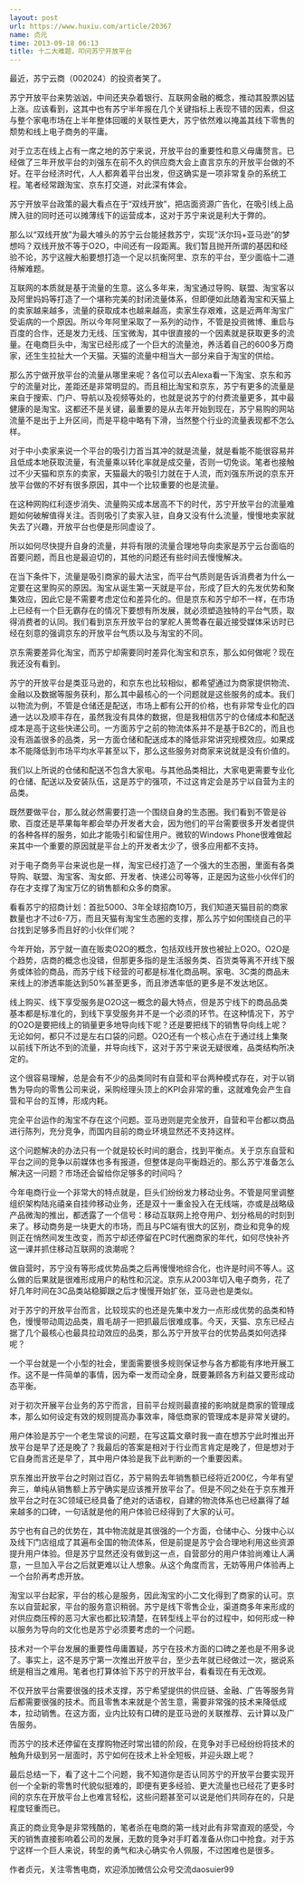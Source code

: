 ```yaml
---
layout: post
url: https://www.huxiu.com/article/20367
name: 贞元
time: 2013-09-18 06:13
title: 十二大难题，叩问苏宁开放平台
---
```

最近，苏宁云商（002024）的投资者笑了。

苏宁开放平台来势汹汹，中间还夹杂着银行、互联网金融的概念，推动其股票凶猛上涨。应该看到，这其中也有苏宁半年报在几个关键指标上表现不错的因素，但这与整个家电市场在上半年整体回暖的关联性更大，苏宁依然难以掩盖其线下零售的颓势和线上电子商务的平庸。

对于立志在线上占有一席之地的苏宁来说，开放平台的重要性和意义毋庸赘言。已经做了三年开放平台的刘强东在前不久的供应商大会上直言京东的开放平台做的不好。在平台经济时代，人人都奔着平台出发，但这确实是一项非常复杂的系统工程。笔者经常跟淘宝、京东打交道，对此深有体会。

苏宁开放平台政策的最大看点在于“双线开放”，把店面资源广告化，在吸引线上品牌入驻的同时还可以摊薄线下的运营成本，这对于苏宁来说是利大于弊的。

那么以“双线开放”为最大噱头的苏宁云台能拯救苏宁，实现“沃尔玛+亚马逊”的梦想吗？双线开放不等于O2O，中间还有一段距离。我们暂且抛开所谓的基因和经验不论，苏宁这艘大船要想打造一个足以抗衡阿里、京东的平台，至少面临十二道待解难题。

互联网的本质就是基于流量的生意。这么多年来，淘宝通过导购、联盟、淘宝客以及阿里妈妈等打造了一个堪称完美的封闭流量体系，但即便如此随着淘宝和天猫上的卖家越来越多，流量的获取成本也越来越高，卖家生存艰难，这是近两年淘宝广受诟病的一个原因。所以今年阿里采取了一系列的动作，不管是投资微博、重启与百度的合作，还是发力无线、压宝微淘，其中很直接的一个因素就是获取更多的流量。在电商巨头中，淘宝已经形成了一个巨大的流量池，养活着自己的600多万商家，还生生拉扯大一个天猫。天猫的流量中相当大一部分来自于淘宝的供给。

那么苏宁做开放平台的流量从哪里来呢？各位可以去Alexa看一下淘宝、京东和苏宁的流量对比，差距还是非常明显的。而且相比淘宝和京东，苏宁有更多的流量是来自于搜索、门户、导航以及视频等处的，也就是说苏宁的付费流量更多，其中最健康的是淘宝。这都还不是关键，最重要的是从去年开始到现在，苏宁易购的网站流量不是出于上升区间，而是平稳中略有下滑，当然整个行业的流量表现都不怎么样。

对于中小卖家来说一个平台的吸引力首当其冲的就是流量，就是看能不能很容易并且低成本地获取流量，有流量乘以转化率就是成交量，否则一切免谈。笔者也接触过不少天猫和京东的卖家，天猫最大的吸引力就在于人流，而刘强东所说的京东开放平台做的不好有很多原因，其中一个比较重要的也是流量。

在这种网购红利逐步消失、流量购买成本居高不下的时代，苏宁开放平台的流量难题如何破解值得关注。否则吸引了卖家入驻，自身又没有什么流量，慢慢地卖家就失去了兴趣，开放平台也便是形同虚设了。

所以如何尽快提升自身的流量，并将有限的流量合理地导向卖家是苏宁云台面临的首要问题，而且也是最迫切的，其他的问题还有些时间去慢慢解决。

在当下条件下，流量是吸引商家的最大法宝，而平台气质则是告诉消费者为什么一定要在这里购买的原因。淘宝从诞生第一天就是平台，形成了巨大的先发优势和聚集效应，因此它是不需要考虑定位和差异化的。但是京东和苏宁却不一样，在市场上已经有一个巨无霸存在的情况下要想有所发展，就必须塑造独特的平台气质，取得消费者的认同。我们看到京东开放平台的掌舵人蒉莺春在最近接受媒体采访时已经在刻意的强调京东的开放平台气质以及与淘宝的不同。

京东需要差异化淘宝，而苏宁却需要同时差异化淘宝和京东，那么如何做呢？现在我还没有看到。

苏宁的开放平台是类亚马逊的，和京东也比较相似，都希望通过为商家提供物流、金融以及数据等服务获利，那么其中最核心的一个问题就是这些服务的成本。我们以物流为例，不管是仓储还是配送，市场上都有公开的价格，也有非常专业化的四通一达以及顺丰存在，虽然我没有具体的数据，但是我相信苏宁的仓储成本和配送成本是高于这些快递公司。一方面苏宁之前的物流体系并不是基于B2C的，而且也没有涵盖很多的品类，另一方面仓储和配送成本的降低非常讲究规模效应。如果成本不能降低到市场平均水平甚至以下，那么这些服务对商家来说就是没有价值的。

我们以上所说的仓储和配送不包含大家电。与其他品类相比，大家电更需要专业化的仓储、配送以及安装队伍，这是苏宁的强项，不过这肯定会是苏宁以自营为主的品类。

既然要做平台，那么就必然需要打造一个围绕自身的生态圈。我们看到不管是谷歌、百度还是苹果每年都会举办开发者大会，因为他们的平台需要很多开发者提供的各种各样的服务，如此才能吸引和留住用户。微软的Windows Phone很难做起来其中一个重要的原因就是平台上的开发者太少了，很多应用都不支持。

对于电子商务平台来说也是一样，淘宝已经打造了一个强大的生态圈，里面有各类导购、联盟、淘宝客、淘女郎、开发者、快递公司等等，正是因为这些小伙伴们的存在才支撑了淘宝万亿的销售额和众多的商家。

看看苏宁的招商计划：首批5000、3年全球招商10万，我们知道天猫目前的商家数量也才不过6-7万，而且天猫有淘宝生态圈的支撑，那么苏宁如何围绕自己的平台找到足够多而且好的小伙伴们呢？

今年开始，苏宁就一直在贩卖O2O的概念，包括双线开放也被扯上O2O。O2O是个趋势，店商的概念也没错，但那更多指的是生活服务类、百货类等离不开线下服务或体验的商品，而苏宁线下经营的可都是标准化商品啊。家电、3C类的商品未来线上的渗透率能达到50%甚至更多，而且渗透率低的更多是不发达地区。

线上购买、线下享受服务是O2O这一概念的最大特点，但是苏宁线下的商品品类基本都是标准化的，到线下享受服务并不是一个必须的环节。在这种情况下，苏宁的O2O是要把线上的销量更多地导向线下呢？还是要把线下的销售导向线上呢？无论如何，都只不过是左右口袋的问题。O2O还有一个核心点在于通过线上集聚以前线下所达不到的流量，并导向线下，这对于苏宁来说无疑很难，品类结构所决定的。

这个很容易理解，总是会有不少的品类同时有自营和平台两种模式存在，对于以销售为导向的零售公司来说，采购经理头顶上的KPI会非常的重，这就难免会产生自营和平台的互博，形成内耗。

完全平台运作的淘宝不存在这个问题。亚马逊则是完全放开，自营和平台都以商品进行陈列，充分竞争，而国内目前的商业环境显然还不支持这样。

这个问题解决的办法只有一个就是较长时间的磨合，找到平衡点。关于京东自营和平台之间的竞争以前媒体也多有报道，但整体是向平衡趋近的。那么苏宁准备怎么解决这一问题？市场还会留给你足够多的时间吗？

今年电商行业一个非常大的特点就是，巨头们纷纷发力移动业务。不管是阿里调整组织架构陆兆禧亲自挂帅移动业务，还是双十一重金投入在无线端，亦或是战略级产品微淘的推出，都透露了一个信号：移动互联网上抢夺用户、划分格局的时刻到来了。移动商务是一块更大的市场，而且与PC端有很大的区别，商业和竞争的规则正在悄然间发生改变，而苏宁却还停留在PC时代圈商家的年代，如何尽快补齐这一课并抓住移动互联网的浪潮呢？

做自营时，苏宁没有等形成优势品类之后再慢慢地综合化，也许是时间不等人。这么做的后果就是很难形成用户的粘性和沉淀。京东从2003年切入电子商务，花了好几年时间在3C品类站稳脚跟之后才慢慢开始扩张，亚马逊也是类似。

对于苏宁的开放平台而言，比较现实的也还是先集中发力一点形成优势的品类和特色，慢慢带动周边品类，眉毛胡子一把抓最后很难成事。今天，天猫、京东已经占据了几个最核心也最具拉动效应的品类，那么苏宁开放平台的优势品类如何选择呢？

一个平台就是一个小型的社会，里面需要很多规则保证参与各方都能有序地开展工作。这不是一件简单的事情，因为牵一发而动全身，既要兼顾各方利益又要形成动态平衡。

对于初次开展平台业务的苏宁而言，目前平台规则最直接的影响就是商家的管理成本，那么如何设定有效的规则提高办事效率，降低商家的管理成本是非常关键的。

用户体验是苏宁一个老生常谈的问题，在写这篇文章时我一直在想苏宁此时推出开放平台是早了还是晚了？我最后的答案是相对于行业而言肯定是晚了，但是想对于它自身而言还是早了，其中用户体验是我下此判断的一个重要因素。

京东推出开放平台之时刚过百亿，苏宁易购去年销售额已经将近200亿，今年有望奔三，单纯从销售额上苏宁确实是应该推开放平台了。但是不同之处在于京东推开放平台之时在3C领域已经具备了绝对的话语权，自建的物流体系也已经赢得了越来越多的口碑，一句话就是他的用户体验已经得到了大家的认可。

苏宁也有自己的优势在，其中物流就是其很强的一个方面，仓储中心、分拨中心以及线下门店组成了其遍布全国的物流体系，但是前提是苏宁会合理地利用这些资源提升用户体验。但是苏宁显然还没有做到这一点，自营部分的用户体验尚难让人满意，一旦加入平台之后就更难以让人想象。从这个角度而言，无妨等用户体验再上一个台阶再考虑开放。

淘宝以平台起家，平台的核心是服务，因此淘宝的小二文化得到了商家的认可。京东以自营起家，平台的服务意识稍弱。苏宁是线下零售企业，渠道商多年来形成的对供应商压榨的恶习大家也都比较清楚，在转型线上平台的过程中，如何形成一种以服务为导向的文化也是苏宁必须要考虑的一个问题。

技术对一个平台发展的重要性毋庸置疑，苏宁在技术方面的口碑之差也是不用多说了。事实上，这不是苏宁第一次推出开放平台，至少去年就已经做过一次，据说系统是相当之难用。笔者也打算体验下苏宁的开放平台，看看现在有无改观。

不仅开放平台需要很强的技术支撑，苏宁希望提供的供应链、金融、广告等服务背后都需要很强的技术。而且零售本来就是个苦生意，需要非常强的技术来降低成本，拉动销售。在这方面，业内比较有口碑的是亚马逊的关联推荐、云计算以及广告服务。

而苏宁的技术还停留在支撑购物还时常出错的阶段，在竞争对手已经纷纷将技术的触角升级到另一层面时，苏宁如何在技术上补全短板，并迎头跟上呢？

最后总结一下，看了这十二个问题，我不知道你是否认同苏宁的开放平台要实现开创一个全新的零售时代貌似挺难的，即便有更多经验、更大流量也已经花了更多时间的京东在开放平台上也难言轻松，这些问题甚至可以说是他们共同存在的，只是程度轻重而已。

真正的商业竞争是非常残酷的，笔者杀在电商的第一线对此有非常直观的感受，今天的销售直接影响着公司的发展，无数的竞争对手盯着准备从你口中抢食。对于苏宁这样一个巨人来说，转型的勇气和决心确实令人佩服，不过困难也是很多。

作者贞元，关注零售电商，欢迎添加微信公众号交流daosuier99

